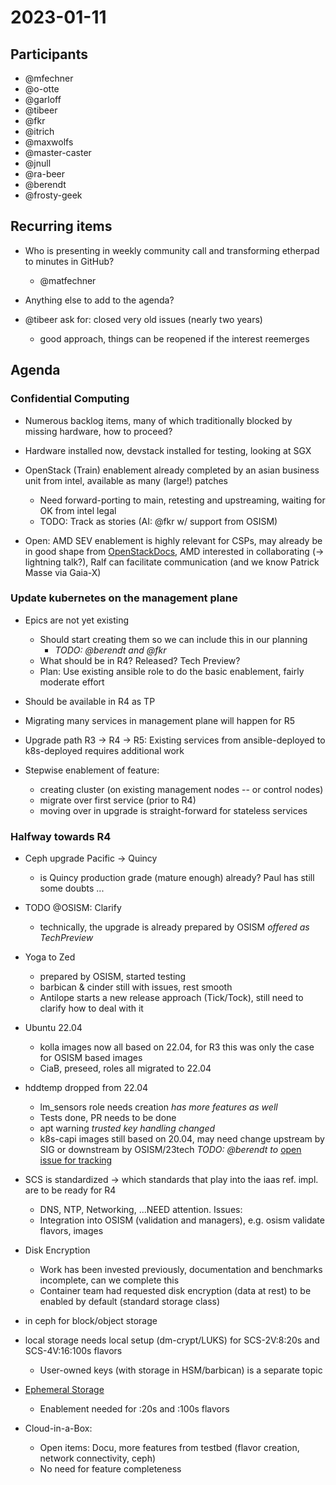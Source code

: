 # 2023-01-11

## Participants
* @mfechner
* @o-otte
* @garloff
* @tibeer
* @fkr
* @itrich
* @maxwolfs
* @master-caster
* @jnull
* @ra-beer
* @berendt
* @frosty-geek

## Recurring items
 * Who is presenting in weekly community call and transforming 
   etherpad to minutes in GitHub?
    - @matfechner

* Anything else to add to the agenda?
* @tibeer ask for: closed very old issues (nearly two years)
  - good approach, things can be reopened if the interest reemerges

## Agenda

### Confidential Computing

* Numerous backlog items, many of which traditionally blocked by missing
  hardware, how to proceed?

* Hardware installed now, devstack installed for testing, looking at SGX
* OpenStack (Train) enablement already completed by an asian business unit
  from intel,  available as many (large!) patches
  - Need forward-porting to main, retesting and upstreaming, 
    waiting for OK from intel legal
  - TODO: Track as stories (AI: @fkr w/ support from OSISM)

* Open: AMD SEV enablement is highly relevant for CSPs, 
  may already be in good shape from [OpenStackDocs](https://docs.openstack.org/nova/latest/admin/sev.html),
  AMD interested in collaborating (-> lightning talk?), 
  Ralf can facilitate communication (and we know Patrick Masse via Gaia-X)

### Update kubernetes on the management plane

* Epics are not yet existing
  - Should start creating them so we can include this in our planning
     - *TODO: @berendt and @fkr*
  - What should be in R4? Released? Tech Preview?
  - Plan: Use existing ansible role to do the basic enablement, fairly 
    moderate effort
 
* Should be available in R4 as TP
* Migrating many services in management plane will happen for R5
* Upgrade path R3 -> R4 -> R5: Existing services from ansible-deployed 
  to k8s-deployed requires additional work
* Stepwise enablement of feature:
  - creating cluster (on existing management nodes -- or control nodes)
  - migrate over first service (prior to R4)
  - moving over in upgrade is straight-forward for stateless services

### Halfway towards R4

* Ceph upgrade Pacific -> Quincy
  - is Quincy production grade (mature enough) already? 
    Paul has still some doubts ...
* TODO @OSISM: Clarify 
  - technically, the upgrade is already 
    prepared by OSISM *offered as TechPreview*
* Yoga to Zed
  - prepared by OSISM, started testing
  - barbican & cinder still with issues, rest smooth
  - Antilope starts a new release approach (Tick/Tock), 
    still need to clarify how to deal with it

* Ubuntu 22.04
  - kolla images now all based on 22.04, for R3 this was only the case 
    for OSISM based images
  - CiaB, preseed, roles all migrated to 22.04

* hddtemp dropped from 22.04
  - lm_sensors role needs creation *has more features as well*
  - Tests done, PR needs to be done
  - apt warning *trusted key handling changed*
  - k8s-capi images still based on 20.04, may need change upstream
    by SIG or downstream by OSISM/23tech *TODO: @berendt to* [open issue for tracking](https://github.com/osism/k8s-capi-images/issues/162)
* SCS is standardized -> which standards that play into the iaas ref. impl. are to be ready for R4
  - DNS, NTP, Networking, ...NEED attention. Issues:
  - Integration into OSISM (validation and managers), e.g. osism validate flavors, images

* Disk Encryption
  - Work has been invested previously, documentation and benchmarks incomplete, can we complete this
  - Container team had requested disk encryption (data at rest) to be enabled by default (standard storage class)
* in ceph for block/object storage
* local storage needs local setup (dm-crypt/LUKS) for SCS-2V:8:20s and SCS-4V:16:100s flavors
  - User-owned keys (with storage in HSM/barbican) is a separate topic

* [Ephemeral Storage](https://github.com/SovereignCloudStack/issues/issues/200)
  - Enablement needed for :20s and :100s flavors

* Cloud-in-a-Box:
  - Open items: Docu, more features from testbed (flavor creation, network connectivity, ceph)
  - No need for feature completeness


